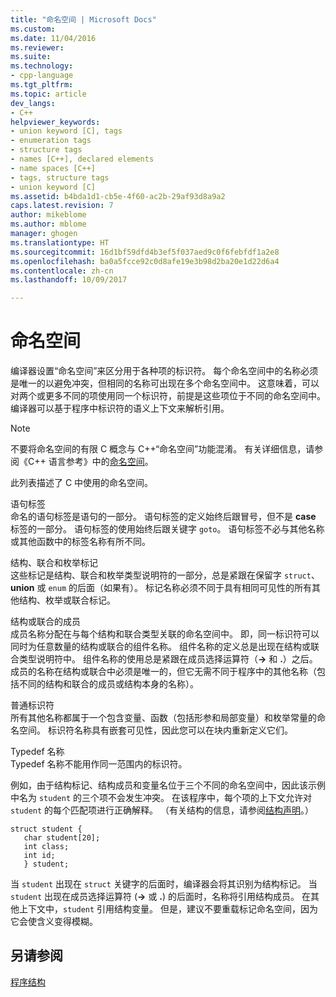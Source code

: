 ```yaml
---
title: "命名空间 | Microsoft Docs"
ms.custom: 
ms.date: 11/04/2016
ms.reviewer: 
ms.suite: 
ms.technology:
- cpp-language
ms.tgt_pltfrm: 
ms.topic: article
dev_langs:
- C++
helpviewer_keywords:
- union keyword [C], tags
- enumeration tags
- structure tags
- names [C++], declared elements
- name spaces [C++]
- tags, structure tags
- union keyword [C]
ms.assetid: b4bda1d1-cb5e-4f60-ac2b-29af93d8a9a2
caps.latest.revision: 7
author: mikeblome
ms.author: mblome
manager: ghogen
ms.translationtype: HT
ms.sourcegitcommit: 16d1bf59dfd4b3ef5f037aed9c0f6febfdf1a2e8
ms.openlocfilehash: ba0a5fcce92c0d8afe19e3b98d2ba20e1d22d6a4
ms.contentlocale: zh-cn
ms.lasthandoff: 10/09/2017

---
```

# <a name="name-spaces"></a>命名空间
编译器设置“命名空间”来区分用于各种项的标识符。 每个命名空间中的名称必须是唯一的以避免冲突，但相同的名称可出现在多个命名空间中。 这意味着，可以对两个或更多不同的项使用同一个标识符，前提是这些项位于不同的命名空间中。 编译器可以基于程序中标识符的语义上下文来解析引用。  
  
> [!NOTE]
>  不要将命名空间的有限 C 概念与 C++“命名空间”功能混淆。 有关详细信息，请参阅《C++ 语言参考》中的[命名空间](../cpp/namespaces-cpp.md)。  
  
 此列表描述了 C 中使用的命名空间。  
  
 语句标签  
 命名的语句标签是语句的一部分。 语句标签的定义始终后跟冒号，但不是 **case** 标签的一部分。 语句标签的使用始终后跟关键字 `goto`。 语句标签不必与其他名称或其他函数中的标签名称有所不同。  
  
 结构、联合和枚举标记  
 这些标记是结构、联合和枚举类型说明符的一部分，总是紧跟在保留字 `struct`、**union** 或 `enum` 的后面（如果有）。 标记名称必须不同于具有相同可见性的所有其他结构、枚举或联合标记。  
  
 结构或联合的成员  
 成员名称分配在与每个结构和联合类型关联的命名空间中。 即，同一标识符可以同时为任意数量的结构或联合的组件名称。 组件名称的定义总是出现在结构或联合类型说明符中。 组件名称的使用总是紧跟在成员选择运算符（**->** 和 **.**）之后。 成员的名称在结构或联合中必须是唯一的，但它无需不同于程序中的其他名称（包括不同的结构和联合的成员或结构本身的名称）。  
  
 普通标识符  
 所有其他名称都属于一个包含变量、函数（包括形参和局部变量）和枚举常量的命名空间。 标识符名称具有嵌套可见性，因此您可以在块内重新定义它们。  
  
 Typedef 名称  
 Typedef 名称不能用作同一范围内的标识符。  
  
 例如，由于结构标记、结构成员和变量名位于三个不同的命名空间中，因此该示例中名为 `student` 的三个项不会发生冲突。 在该程序中，每个项的上下文允许对 `student` 的每个匹配项进行正确解释。 （有关结构的信息，请参阅[结构声明](../c-language/structure-declarations.md)。）  
  
```  
struct student {  
   char student[20];  
   int class;  
   int id;  
   } student;  
```  
  
 当 `student` 出现在 `struct` 关键字的后面时，编译器会将其识别为结构标记。 当 `student` 出现在成员选择运算符 (**->** 或 **.**) 的后面时，名称将引用结构成员。 在其他上下文中，`student` 引用结构变量。 但是，建议不要重载标记命名空间，因为它会使含义变得模糊。  
  
## <a name="see-also"></a>另请参阅  
 [程序结构](../c-language/program-structure.md)
